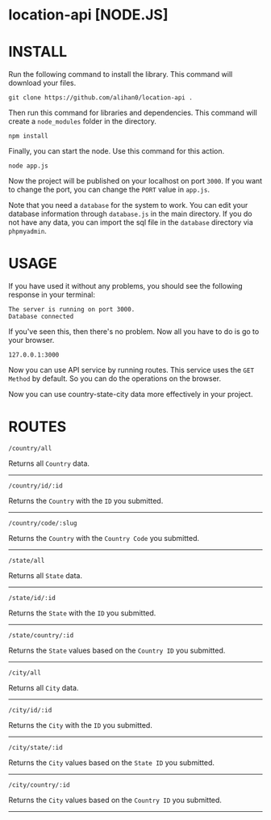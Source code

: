 # location-api [NODE.JS]

# INSTALL
Run the following command to install the library. This command will download your files.
```
git clone https://github.com/alihan0/location-api .
```

Then run this command for libraries and dependencies. This command will create a `node_modules` folder in the directory.
```
npm install
```

Finally, you can start the node. Use this command for this action.
```
node app.js
```

Now the project will be published on your localhost on port `3000`. If you want to change the port, you can change the `PORT` value in `app.js`.

Note that you need a `database` for the system to work. You can edit your database information through `database.js` in the main directory. If you do not have any data, you can import the sql file in the `database` directory via `phpmyadmin`.

# USAGE
If you have used it without any problems, you should see the following response in your terminal:
```
The server is running on port 3000.
Database connected
```

If you've seen this, then there's no problem. Now all you have to do is go to your browser.
```
127.0.0.1:3000
```

Now you can use API service by running routes. This service uses the `GET Method` by default. So you can do the operations on the browser.

Now you can use country-state-city data more effectively in your project.

# ROUTES 

```
/country/all
```
 Returns all `Country` data. 
 
----------------------------

```
/country/id/:id
```
Returns the `Country` with the `ID` you submitted.

--------------------------------------------------

```
/country/code/:slug
```
Returns the `Country` with the `Country Code` you submitted.

------------------------------------------------------------

```
/state/all
```
 Returns all `State` data. 
 
----------------------------

```
/state/id/:id
```
Returns the `State` with the `ID` you submitted.

--------------------------------------------------

```
/state/country/:id
```
Returns the `State` values based on the `Country ID` you submitted.

-------------------------------------------------------------------

```
/city/all
```
 Returns all `City` data. 
 
----------------------------

```
/city/id/:id
```
Returns the `City` with the `ID` you submitted.

--------------------------------------------------

```
/city/state/:id
```
Returns the `City` values based on the `State ID` you submitted.

----------------------------------------------------------------

```
/city/country/:id
```
Returns the `City` values based on the `Country ID` you submitted.

-------------------------------------------------------------------
